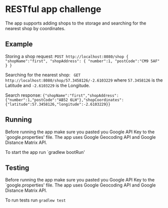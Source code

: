 RESTful app challenge
======

The app supports adding shops to the storage and searching for the nearest shop by coordinates.

Example
-------

Storing a shop request:
` POST http://localhost:8080/shop
{
  "shopName":"first",
  "shopAddress": {
    "number":1,
    "postCode":"CM9 5AF"
  }
}
`

Searching for the nearest shop:
` GET http://localhost:8080/shop/57.3458126/-2.6103229`
where `57.3458126` is the Latitude and `-2.6103229` is the Longitude.

Search response:
`{"shopName":"first","shopAddress":{"number":1,"postCode":"AB52 6LH"},"shopCoordinates":{"latitude":57.3458126,"longitude":-2.6103229}}`

Running
--------

Before running the app make sure you pasted you Google API Key to the `google.properties' file. The app uses Google Geocoding API and Google Distance Matrix API.

To start the app run
`gradlew bootRun'

Testing
------- 

Before running the app make sure you pasted you Google API Key to the `google.properties' file. The app uses Google Geocoding API and Google Distance Matrix API.

To run tests run
`gradlew test`
